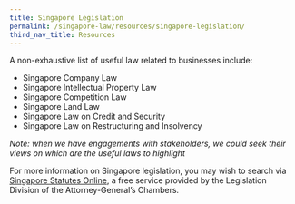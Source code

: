 ```yaml
---
title: Singapore Legislation
permalink: /singapore-law/resources/singapore-legislation/
third_nav_title: Resources
---
```


A non-exhaustive list of useful law related to businesses include:
- Singapore Company Law
- Singapore Intellectual Property Law
- Singapore Competition Law
- Singapore Land Law
- Singapore Law on Credit and Security
- Singapore Law on Restructuring and Insolvency

*Note: when we have engagements with stakeholders, we could seek their views on which are the useful laws to highlight* 

For more information on Singapore legislation, you may wish to search via [Singapore Statutes Online](https://sso.agc.gov.sg/), a free service provided by the Legislation Division of the Attorney-General’s Chambers.
